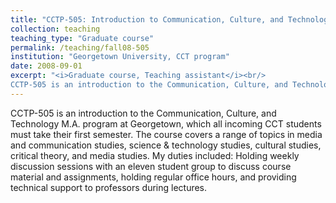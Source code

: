 ```yaml
---
title: "CCTP-505: Introduction to Communication, Culture, and Technology (Fall 2008)"
collection: teaching
teaching_type: "Graduate course"
permalink: /teaching/fall08-505
institution: "Georgetown University, CCT program"
date: 2008-09-01
excerpt: "<i>Graduate course, Teaching assistant</i><br/>
CCTP-505 is an introduction to the Communication, Culture, and Technology M.A. program at Georgetown, which all incoming CCT students must take their first semester."
---
```


CCTP-505 is an introduction to the Communication, Culture, and Technology M.A. program at Georgetown, which all incoming CCT students must take their first semester. The course covers a range of topics in media and communication studies, science &amp; technology studies, cultural studies, critical theory, and media studies. My duties included: Holding weekly discussion sessions with an eleven student group to discuss course material and assignments, holding regular office hours, and providing technical support to professors during lectures.
